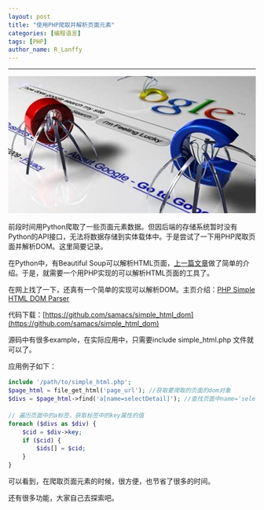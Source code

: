 ```yaml
---
layout: post
title: "使用PHP爬取并解析页面元素"
categories: [编程语言]
tags: [PHP]
author_name: R_Lanffy
---
```

---
![Crawler](/images/posts/2017/Crawler.jpg)

前段时间用Python爬取了一些页面元素数据。但因后端的存储系统暂时没有Python的API接口，无法将数据存储到实体载体中。于是尝试了一下用PHP爬取页面并解析DOM。这里简要记录。

在Python中，有Beautiful Soup可以解析HTML页面，[上一篇文章](2017-07-23-Python-And-BeautifulSoup4.md)做了简单的介绍。于是，就需要一个用PHP实现的可以解析HTML页面的工具了。

在网上找了一下，还真有一个简单的实现可以解析DOM。主页介绍：[PHP Simple HTML DOM Parser](http://microphp.us/plugins/public/microphp_res/simple_html_dom/manual.htm)

代码下载：[https://github.com/samacs/simple_html_dom](https://github.com/samacs/simple_html_dom)

源码中有很多example，在实际应用中，只需要include simple_html.php 文件就可以了。

应用例子如下：

```php
include '/path/to/simple_html.php';
$page_html = file_get_html('page_url'); //获取要爬取的页面的dom对象
$divs = $page_html->find('a[name=selectDetail]'); //查找页面中name='selectDetail' 的a标签

// 遍历页面中的a标签，获取标签中的key属性的值
foreach ($divs as $div) {
    $cid = $div->key;
    if ($cid) {
        $ids[] = $cid;
    }
}
```

可以看到，在爬取页面元素的时候，很方便，也节省了很多的时间。

还有很多功能，大家自己去探索吧。

